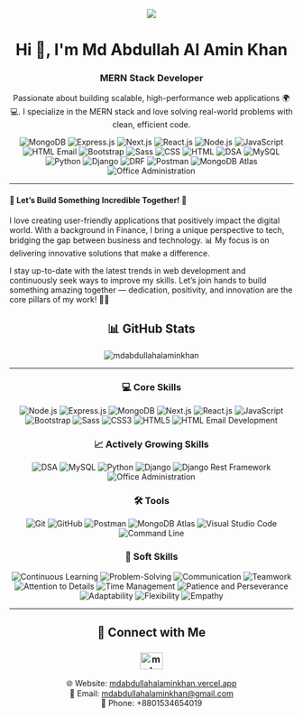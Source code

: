 <p align="center">
  <img src="https://user-images.githubusercontent.com/74038190/212747903-e9bdf048-2dc8-41f9-b973-0e72ff07bfba.gif" />
</p>

<h1 align="center">Hi 👋, I'm Md Abdullah Al Amin Khan</h1>
<h3 align="center">MERN Stack Developer</h3>
<p align="center">
  Passionate about building scalable, high-performance web applications 🌍💻. 
  I specialize in the MERN stack and love solving real-world problems with clean, efficient code.
</p>

<p align="center">
  <img src="https://img.shields.io/badge/MongoDB-%2347A248.svg?style=for-the-badge&logo=mongodb&logoColor=white" alt="MongoDB" />
  <img src="https://img.shields.io/badge/Express.js-%23000000.svg?style=for-the-badge&logo=express&logoColor=white" alt="Express.js" />
  <img src="https://img.shields.io/badge/Next.js-%23000000.svg?style=for-the-badge&logo=nextdotjs&logoColor=white" alt="Next.js" />
  <img src="https://img.shields.io/badge/React.js-%2361DAFB.svg?style=for-the-badge&logo=react&logoColor=black" alt="React.js" />
  <img src="https://img.shields.io/badge/Node.js-%23339933.svg?style=for-the-badge&logo=nodedotjs&logoColor=white" alt="Node.js" />
  <img src="https://img.shields.io/badge/JavaScript-%23F7DF1E.svg?style=for-the-badge&logo=javascript&logoColor=black" alt="JavaScript" />
  <img src="https://img.shields.io/badge/HTML%20Email-%23E34F26.svg?style=for-the-badge&logo=html5&logoColor=white" alt="HTML Email" />
  <img src="https://img.shields.io/badge/Bootstrap-%237952B3.svg?style=for-the-badge&logo=bootstrap&logoColor=white" alt="Bootstrap" />
  <img src="https://img.shields.io/badge/Sass-%23CC6699.svg?style=for-the-badge&logo=sass&logoColor=white" alt="Sass" />
  <img src="https://img.shields.io/badge/CSS-%231572B6.svg?style=for-the-badge&logo=css3&logoColor=white" alt="CSS" />
  <img src="https://img.shields.io/badge/HTML-%23E34F26.svg?style=for-the-badge&logo=html5&logoColor=white" alt="HTML" />
  <img src="https://img.shields.io/badge/DSA-%231572B6.svg?style=for-the-badge&logo=leetcode&logoColor=white" alt="DSA" />
  <img src="https://img.shields.io/badge/MySQL-%234479A1.svg?style=for-the-badge&logo=mysql&logoColor=white" alt="MySQL" />
  <img src="https://img.shields.io/badge/Python-%233776AB.svg?style=for-the-badge&logo=python&logoColor=white" alt="Python" />
  <img src="https://img.shields.io/badge/Django-%23092E20.svg?style=for-the-badge&logo=django&logoColor=white" alt="Django" />
  <img src="https://img.shields.io/badge/DRF-%23FF1709.svg?style=for-the-badge&logo=django&logoColor=white" alt="DRF" />
  <img src="https://img.shields.io/badge/Postman-%23FF6C37.svg?style=for-the-badge&logo=postman&logoColor=white" alt="Postman" />
  <img src="https://img.shields.io/badge/MongoDB%20Atlas-%2347A248.svg?style=for-the-badge&logo=mongodb&logoColor=white" alt="MongoDB Atlas" />
  <img src="https://img.shields.io/badge/Office%20Administration-%230A66C2.svg?style=for-the-badge&logo=microsoft-office&logoColor=white" alt="Office Administration" />
</p>

---
<h4>🚀 Let’s Build Something Incredible Together! 🌟</h4>
<p>I love creating user-friendly applications that positively impact the digital world. With a background in Finance, I bring a unique perspective to tech, bridging the gap between business and technology. 📊 My focus is on delivering innovative solutions that make a difference.
  
I stay up-to-date with the latest trends in web development and continuously seek ways to improve my skills. Let’s join hands to build something amazing together — dedication, positivity, and innovation are the core pillars of my work! 🌱✨
</p>

<h2 align="center">📊 GitHub Stats</h2>
<p align="center">
  <img align="center" src="https://github-readme-stats.vercel.app/api/top-langs?username=mdabdullahalaminkhan&show_icons=true&locale=en&layout=compact" alt="mdabdullahalaminkhan" />
</p>

---

<!-- Core Skills Section -->
<div align="center">
  <h3>💻 Core Skills</h3>
  <img src="https://img.shields.io/badge/Node.js-339933?style=for-the-badge&logo=nodedotjs&logoColor=white" alt="Node.js" />
  <img src="https://img.shields.io/badge/Express.js-000000?style=for-the-badge&logo=express&logoColor=white" alt="Express.js" />
  <img src="https://img.shields.io/badge/MongoDB-47A248?style=for-the-badge&logo=mongodb&logoColor=white" alt="MongoDB" />
  <img src="https://img.shields.io/badge/Next.js-000000?style=for-the-badge&logo=nextdotjs&logoColor=white" alt="Next.js" />
  <img src="https://img.shields.io/badge/React.js-61DAFB?style=for-the-badge&logo=react&logoColor=black" alt="React.js" />
  <img src="https://img.shields.io/badge/JavaScript-F7DF1E?style=for-the-badge&logo=javascript&logoColor=black" alt="JavaScript" />
  <img src="https://img.shields.io/badge/Bootstrap-7952B3?style=for-the-badge&logo=bootstrap&logoColor=white" alt="Bootstrap" />
  <img src="https://img.shields.io/badge/Sass-CC6699?style=for-the-badge&logo=sass&logoColor=white" alt="Sass" />
  <img src="https://img.shields.io/badge/CSS3-1572B6?style=for-the-badge&logo=css3&logoColor=white" alt="CSS3" />
  <img src="https://img.shields.io/badge/HTML5-E34F26?style=for-the-badge&logo=html5&logoColor=white" alt="HTML5" />
  <img src="https://img.shields.io/badge/HTML%20Email%20Development-E34F26?style=for-the-badge&logo=mailchimp&logoColor=white" alt="HTML Email Development" />
</div>

<!-- Actively Growing Skills Section -->
<div align="center">
  <h3>📈 Actively Growing Skills</h3>
  <img src="https://img.shields.io/badge/DSA-0055B3?style=for-the-badge&logo=python&logoColor=white" alt="DSA" />
  <img src="https://img.shields.io/badge/MySQL-4479A1?style=for-the-badge&logo=mysql&logoColor=white" alt="MySQL" />
  <img src="https://img.shields.io/badge/Python-3776AB?style=for-the-badge&logo=python&logoColor=white" alt="Python" />
  <img src="https://img.shields.io/badge/Django-092E20?style=for-the-badge&logo=django&logoColor=white" alt="Django" />
  <img src="https://img.shields.io/badge/Django%20Rest%20Framework-FF1709?style=for-the-badge&logo=django&logoColor=white" alt="Django Rest Framework" />
  <img src="https://img.shields.io/badge/Office%20Administration-0E76A8?style=for-the-badge&logo=Microsoft-office&logoColor=white" alt="Office Administration" />
</div>

<!-- Tools Section -->
<div align="center">
  <h3>🛠️ Tools</h3>
  <img src="https://img.shields.io/badge/Git-000000?style=for-the-badge&logo=git&logoColor=white" alt="Git" />
  <img src="https://img.shields.io/badge/GitHub-181717?style=for-the-badge&logo=github&logoColor=white" alt="GitHub" />
  <img src="https://img.shields.io/badge/Postman-FF6C37?style=for-the-badge&logo=postman&logoColor=white" alt="Postman" />
  <img src="https://img.shields.io/badge/MongoDB%20Atlas-47A248?style=for-the-badge&logo=mongodb&logoColor=white" alt="MongoDB Atlas" />
  <img src="https://img.shields.io/badge/Visual%20Studio%20Code-0078D4?style=for-the-badge&logo=visualstudiocode&logoColor=white" alt="Visual Studio Code" />
  <img src="https://img.shields.io/badge/Command%20Line-000000?style=for-the-badge&logo=gnu-bash&logoColor=white" alt="Command Line" />
</div>

<!-- Soft Skills Section -->
<div align="center">
  <h3>🤝 Soft Skills</h3>
  <img src="https://img.shields.io/badge/Continuous%20Learning-%23FF7F50?style=for-the-badge&logo=bookstack&logoColor=white" alt="Continuous Learning" />
  <img src="https://img.shields.io/badge/Problem%20Solving-%23FFD700?style=for-the-badge&logo=brain&logoColor=white" alt="Problem-Solving" />
  <img src="https://img.shields.io/badge/Communication-%234CAF50?style=for-the-badge&logo=wechat&logoColor=white" alt="Communication" />
  <img src="https://img.shields.io/badge/Teamwork-%2300CED1?style=for-the-badge&logo=teamspeak&logoColor=white" alt="Teamwork" />
  <img src="https://img.shields.io/badge/Attention%20to%20Detail-%236A5ACD?style=for-the-badge&logo=focus&logoColor=white" alt="Attention to Details" />
  <img src="https://img.shields.io/badge/Time%20Management-%23E06666?style=for-the-badge&logo=hourglass&logoColor=white" alt="Time Management" />
  <img src="https://img.shields.io/badge/Patience%20and%20Perseverance-%23008B8B?style=for-the-badge&logo=emojione&logoColor=white" alt="Patience and Perseverance" />
  <img src="https://img.shields.io/badge/Adaptability-%23FF4500?style=for-the-badge&logo=puzzle&logoColor=white" alt="Adaptability" />
  <img src="https://img.shields.io/badge/Flexibility-%2378AB46?style=for-the-badge&logo=swirl&logoColor=white" alt="Flexibility" />
  <img src="https://img.shields.io/badge/Empathy-%23FF1493?style=for-the-badge&logo=heart&logoColor=white" alt="Empathy" />
</div>

---

<h2 align="center">🤝 Connect with Me</h2>
<h3 align="center">
  <a href="https://linkedin.com/in/md-abdullah-al-amin-khan" target="_blank">
    <img align="center" src="https://raw.githubusercontent.com/rahuldkjain/github-profile-readme-generator/master/src/images/icons/Social/linked-in-alt.svg" alt="md-abdullah-al-amin-khan" height="30" width="40" />
  </a>
</h3>

<p align="center">
  🌐 Website: <a href="https://mdabdullahalaminkhan.vercel.app/" target="_blank">mdabdullahalaminkhan.vercel.app</a> <br>
  📧 Email: <a href="mailto:mdabdullahalaminkhan@gmail.com">mdabdullahalaminkhan@gmail.com</a><br>
  📱 Phone: +8801534654019
</p>
